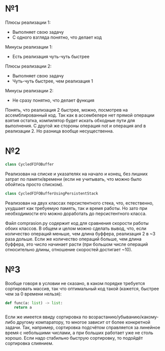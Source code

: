 # №1

Плюсы реализации 1:
- Выполняет свою задачу
- С одного взгляда понятно, что делает код

Минусы реализации 1:
- Есть реализация чуть-чуть быстрее

Плюсы реализации 2:
- Выполняет свою задачу
- Чуть-чуть быстрее, чем реализация 1

Минусы реализации 2:
- Не сразу понятно, что делает функция

Понять, что реализация 2 быстрее, можно, посмотрев на ассемблированный код. Так как в ассембелере нет прямой операции взятия остатка, компилятор будет искать обходные пути для выполнения. С другой же стороны операция not и операция and в реализации 2. Но разница вообще несущественна.

# №2
```cpp
class CycledFIFOBuffer
```
Реализован на списке и указателях на начало и конец, без лишних затрат по памяти/времени (если не учитывать, что можно было обойтись просто списком).

```cpp
class CycledFIFOBufferUsingPersistentStack
```
Реализован на двух классах персистентного стека, что, естественно, ухудшает как требуемую память, так и время работы. Но зато при необходимости его можно доработать до персистентного класса.

Файл comprasion.py содержит код для сравнения скорости работы обоих классов. В общем и целом можно сделать вывод, что, если количество операций меньше, чем длина буффера, реализация 2 в ~3 раза дольше. Если же количество операций больше, чем длина буффера, это число начинает расти (при большом числе операций относительно длины, отношение скоростей достигает ~10).

# №3
Вообще говоря в условии не сказано, в каком порядке требуется сортировать массив, так что оптимальный код такой (кажется, быстрее чем за 0 времени нельзя):
```py
def func(a: list) -> list:
    return a
```
Если же имеется ввиду сортировка по возрастанию/убыванию/какому-либо другому компаратору, то многое зависит от более конкретной задачи. Так, например, сортировка подсчётом справляется за линейное время с небольшими числами, а при больших работает уже не столь хорошо. Если надо стабильно быструю сортировку, то подойдёт сортировка слиянием.
